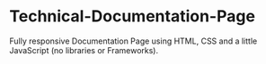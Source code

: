 # Technical-Documentation-Page

Fully responsive Documentation Page using HTML, CSS and a little JavaScript (no libraries or Frameworks).
